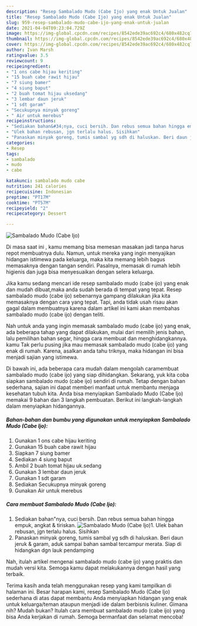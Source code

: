 ```yaml
---
description: "Resep Sambalado Mudo (Cabe Ijo) yang enak Untuk Jualan"
title: "Resep Sambalado Mudo (Cabe Ijo) yang enak Untuk Jualan"
slug: 959-resep-sambalado-mudo-cabe-ijo-yang-enak-untuk-jualan
date: 2021-04-04T09:23:04.729Z
image: https://img-global.cpcdn.com/recipes/8542ede39ac692c4/680x482cq70/sambalado-mudo-cabe-ijo-foto-resep-utama.jpg
thumbnail: https://img-global.cpcdn.com/recipes/8542ede39ac692c4/680x482cq70/sambalado-mudo-cabe-ijo-foto-resep-utama.jpg
cover: https://img-global.cpcdn.com/recipes/8542ede39ac692c4/680x482cq70/sambalado-mudo-cabe-ijo-foto-resep-utama.jpg
author: Ivan Marsh
ratingvalue: 3.5
reviewcount: 9
recipeingredient:
- "1 ons cabe hijau keriting"
- "15 buah cabe rawit hijau"
- "7 siung bamer"
- "4 siung baput"
- "2 buah tomat hijau uksedang"
- "3 lembar daun jeruk"
- "1 sdt garam"
- "Secukupnya minyak goreng"
- " Air untuk merebus"
recipeinstructions:
- "Sediakan bahan&#34;nya, cuci bersih. Dan rebus semua bahan hingga empuk, angkat &amp; tiriskan."
- "Ulek bahan rebusan, jgn terlalu halus. Sisihkan"
- "Panaskan minyak goreng, tumis sambal yg sdh di haluskan. Beri daun jeruk &amp; garam, aduk sampai bahan sambal tercampur merata. Siap di hidangkan dgn lauk pendamping"
categories:
- Resep
tags:
- sambalado
- mudo
- cabe

katakunci: sambalado mudo cabe 
nutrition: 241 calories
recipecuisine: Indonesian
preptime: "PT17M"
cooktime: "PT57M"
recipeyield: "2"
recipecategory: Dessert

---
```



![Sambalado Mudo (Cabe Ijo)](https://img-global.cpcdn.com/recipes/8542ede39ac692c4/680x482cq70/sambalado-mudo-cabe-ijo-foto-resep-utama.jpg)

Di masa  saat ini , kamu memang bisa memesan masakan jadi tanpa harus repot membuatnya dulu. Namun, untuk mereka yang ingin menyajikan hidangan istimewa pada keluarga, maka kita memang lebih bagus memasaknya dengan tangan sendiri. Pasalnya, memasak di rumah lebih higienis dan juga bisa menyesuaikan dengan selera keluarga.

Jika kamu sedang mencari ide resep sambalado mudo (cabe ijo) yang enak dan mudah dibuat,maka anda sudah berada di tempat yang tepat. Resep sambalado mudo (cabe ijo)  sebenarnya gampang dilakukan jika kita memasaknya dengan cara yang tepat. Tapi, anda tidak usah risau akan gagal dalam membuatnya 
karena dalam artikel ini kami akan membahas sambalado mudo (cabe ijo) dengan teliti.  



Nah untuk anda yang ingin memasak sambalado mudo (cabe ijo) yang enak, ada beberapa tahap yang dapat dilakukan, mulai dari memilih jenis bahan, lalu pemilihan bahan segar, hingga cara membuat dan menghidangkannya. kamu Tak perlu pusing jika mau memasak sambalado mudo (cabe ijo) yang enak di rumah. Karena, asalkan anda  tahu triknya, maka hidangan ini bisa menjadi sajian yang istimewa.

Di bawah ini, ada beberapa cara mudah dalam mengolah caramembuat sambalado mudo (cabe ijo) yang siap dihidangkan. Sekarang, yuk kita coba siapkan sambalado mudo (cabe ijo) sendiri di rumah. Tetap dengan bahan sederhana, sajian ini dapat memberi manfaat untuk membantu menjaga kesehatan tubuh kita. Anda bisa menyiapkan Sambalado Mudo (Cabe Ijo) memakai 9 bahan dan 3 langkah pembuatan. Berikut ini langkah-langkah dalam menyiapkan hidangannya.

<!--inarticleads1-->

##### Bahan-bahan dan bumbu yang digunakan untuk menyiapkan Sambalado Mudo (Cabe Ijo):

1. Gunakan 1 ons cabe hijau keriting
1. Gunakan 15 buah cabe rawit hijau
1. Siapkan 7 siung bamer
1. Sediakan 4 siung baput
1. Ambil 2 buah tomat hijau uk.sedang
1. Gunakan 3 lembar daun jeruk
1. Gunakan 1 sdt garam
1. Sediakan Secukupnya minyak goreng
1. Gunakan  Air untuk merebus




<!--inarticleads2-->

##### Cara membuat Sambalado Mudo (Cabe Ijo):

1. Sediakan bahan&#34;nya, cuci bersih. Dan rebus semua bahan hingga empuk, angkat &amp; tiriskan.
<img src="https://img-global.cpcdn.com/steps/7369d7f49aad4b98/160x128cq70/sambalado-mudo-cabe-ijo-langkah-memasak-1-foto.jpg" alt="Sambalado Mudo (Cabe Ijo)">1. Ulek bahan rebusan, jgn terlalu halus. Sisihkan
1. Panaskan minyak goreng, tumis sambal yg sdh di haluskan. Beri daun jeruk &amp; garam, aduk sampai bahan sambal tercampur merata. Siap di hidangkan dgn lauk pendamping




Nah, itulah artikel mengenai  sambalado mudo (cabe ijo)  yang praktis dan mudah versi kita. Semoga kamu dapat melakukannya dengan hasil yang terbaik. 

Terima kasih anda telah menggunakan resep yang kami tampilkan di halaman ini. Besar harapan kami, resep  Sambalado Mudo (Cabe Ijo) sederhana di atas dapat membantu Anda menyiapkan hidangan yang enak untuk keluarga/teman ataupun menjadi ide dalam berbisnis kuliner. Gimana nih? Mudah bukan? Itulah cara membuat sambalado mudo (cabe ijo) yang bisa Anda kerjakan di rumah. Semoga bermanfaat dan selamat mencoba!

